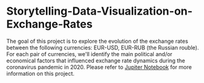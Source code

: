 # Storytelling-Data-Visualization-on-Exchange-Rates
The goal of this project is to explore the evolution of the exchange rates between the following currencies:  EUR-USD, EUR-RUB (the Russian rouble). For each pair of currencies, we'll identify the main political and/or economical factors that influenced exchange rate dynamics during the coronavirus pandemic in 2020. Please refer to [Jupiter Notebook](https://github.com/sahithi2990/Storytelling-Data-Visualization-on-Exchange-Rates/blob/main/Storytelling%20Data%20Visualization%20on%20Exchange%20Rates.ipynb) for more information on this project.
